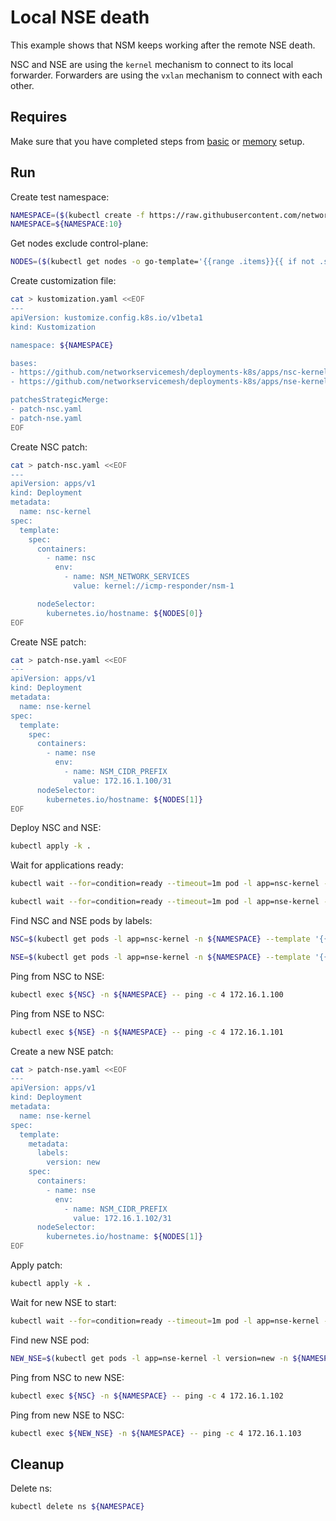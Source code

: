 # Local NSE death

This example shows that NSM keeps working after the remote NSE death.

NSC and NSE are using the `kernel` mechanism to connect to its local forwarder.
Forwarders are using the `vxlan` mechanism to connect with each other.

## Requires

Make sure that you have completed steps from [basic](../../basic) or [memory](../../memory) setup.

## Run

Create test namespace:
```bash
NAMESPACE=($(kubectl create -f https://raw.githubusercontent.com/networkservicemesh/deployments-k8s/c7421f8a0600ac5f31b8e2af4fd584b1fd4da7ba/examples/heal/namespace.yaml)[0])
NAMESPACE=${NAMESPACE:10}
```

Get nodes exclude control-plane:
```bash
NODES=($(kubectl get nodes -o go-template='{{range .items}}{{ if not .spec.taints  }}{{index .metadata.labels "kubernetes.io/hostname"}} {{end}}{{end}}'))
```

Create customization file:
```bash
cat > kustomization.yaml <<EOF
---
apiVersion: kustomize.config.k8s.io/v1beta1
kind: Kustomization

namespace: ${NAMESPACE}

bases:
- https://github.com/networkservicemesh/deployments-k8s/apps/nsc-kernel?ref=c7421f8a0600ac5f31b8e2af4fd584b1fd4da7ba
- https://github.com/networkservicemesh/deployments-k8s/apps/nse-kernel?ref=c7421f8a0600ac5f31b8e2af4fd584b1fd4da7ba

patchesStrategicMerge:
- patch-nsc.yaml
- patch-nse.yaml
EOF
```

Create NSC patch:
```bash
cat > patch-nsc.yaml <<EOF
---
apiVersion: apps/v1
kind: Deployment
metadata:
  name: nsc-kernel
spec:
  template:
    spec:
      containers:
        - name: nsc
          env:
            - name: NSM_NETWORK_SERVICES
              value: kernel://icmp-responder/nsm-1

      nodeSelector:
        kubernetes.io/hostname: ${NODES[0]}
EOF

```
Create NSE patch:
```bash
cat > patch-nse.yaml <<EOF
---
apiVersion: apps/v1
kind: Deployment
metadata:
  name: nse-kernel
spec:
  template:
    spec:
      containers:
        - name: nse
          env:
            - name: NSM_CIDR_PREFIX
              value: 172.16.1.100/31
      nodeSelector:
        kubernetes.io/hostname: ${NODES[1]}
EOF
```

Deploy NSC and NSE:
```bash
kubectl apply -k .
```

Wait for applications ready:
```bash
kubectl wait --for=condition=ready --timeout=1m pod -l app=nsc-kernel -n ${NAMESPACE}
```
```bash
kubectl wait --for=condition=ready --timeout=1m pod -l app=nse-kernel -n ${NAMESPACE}
```

Find NSC and NSE pods by labels:
```bash
NSC=$(kubectl get pods -l app=nsc-kernel -n ${NAMESPACE} --template '{{range .items}}{{.metadata.name}}{{"\n"}}{{end}}')
```
```bash
NSE=$(kubectl get pods -l app=nse-kernel -n ${NAMESPACE} --template '{{range .items}}{{.metadata.name}}{{"\n"}}{{end}}')
```

Ping from NSC to NSE:
```bash
kubectl exec ${NSC} -n ${NAMESPACE} -- ping -c 4 172.16.1.100
```

Ping from NSE to NSC:
```bash
kubectl exec ${NSE} -n ${NAMESPACE} -- ping -c 4 172.16.1.101
```

Create a new NSE patch:
```bash
cat > patch-nse.yaml <<EOF
---
apiVersion: apps/v1
kind: Deployment
metadata:
  name: nse-kernel
spec:
  template:
    metadata:
      labels:
        version: new
    spec:
      containers:
        - name: nse
          env:
            - name: NSM_CIDR_PREFIX
              value: 172.16.1.102/31
      nodeSelector:
        kubernetes.io/hostname: ${NODES[1]}
EOF
```

Apply patch:
```bash
kubectl apply -k .
```

Wait for new NSE to start:
```bash
kubectl wait --for=condition=ready --timeout=1m pod -l app=nse-kernel -l version=new -n ${NAMESPACE}
```

Find new NSE pod:
```bash
NEW_NSE=$(kubectl get pods -l app=nse-kernel -l version=new -n ${NAMESPACE} --template '{{range .items}}{{.metadata.name}}{{"\n"}}{{end}}')
```

Ping from NSC to new NSE:
```bash
kubectl exec ${NSC} -n ${NAMESPACE} -- ping -c 4 172.16.1.102
```

Ping from new NSE to NSC:
```bash
kubectl exec ${NEW_NSE} -n ${NAMESPACE} -- ping -c 4 172.16.1.103
```

## Cleanup

Delete ns:
```bash
kubectl delete ns ${NAMESPACE}
```
